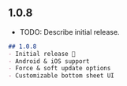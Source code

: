 ## 1.0.8

* TODO: Describe initial release.
```markdown
## 1.0.8
- Initial release 🎉
- Android & iOS support
- Force & soft update options
- Customizable bottom sheet UI